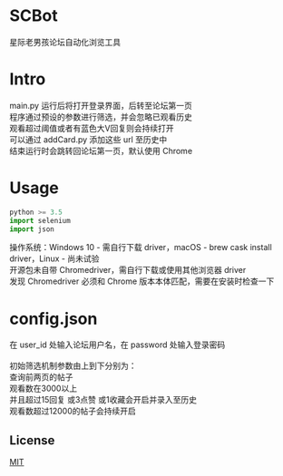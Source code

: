 # SCBot
星际老男孩论坛自动化浏览工具


# Intro
main.py 运行后将打开登录界面，后转至论坛第一页\
程序通过预设的参数进行筛选，并会忽略已观看历史\
观看超过阈值或者有蓝色大V回复则会持续打开\
可以通过 addCard.py 添加这些 url 至历史中\
结束运行时会跳转回论坛第一页，默认使用 Chrome

# Usage
```python
python >= 3.5
import selenium
import json
```
操作系统：Windows 10 - 需自行下载 driver，macOS - brew cask install driver，Linux - 尚未试验\
开源包未自带 Chromedriver，需自行下载或使用其他浏览器 driver\
发现 Chromedriver 必须和 Chrome 版本本体匹配，需要在安装时检查一下


# config.json
在 user_id 处输入论坛用户名，在 password 处输入登录密码\
\
初始筛选机制参数由上到下分别为：\
查询前两页的帖子\
观看数在3000以上\
并且超过15回复 或3点赞 或1收藏会开启并录入至历史\
观看数超过12000的帖子会持续开启

## License
[MIT](https://choosealicense.com/licenses/mit/)
